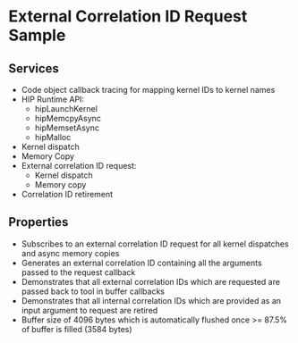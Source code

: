 # External Correlation ID Request Sample

## Services

- Code object callback tracing for mapping kernel IDs to kernel names
- HIP Runtime API:
  - hipLaunchKernel
  - hipMemcpyAsync
  - hipMemsetAsync
  - hipMalloc
- Kernel dispatch
- Memory Copy
- External correlation ID request:
  - Kernel dispatch
  - Memory copy
- Correlation ID retirement

## Properties

- Subscribes to an external correlation ID request for all kernel dispatches and async memory copies
- Generates an external correlation ID containing all the arguments passed to the request callback
- Demonstrates that all external correlation IDs which are requested are passed back to tool in buffer callbacks
- Demonstrates that all internal correlation IDs which are provided as an input argument to request are retired
- Buffer size of 4096 bytes which is automatically flushed once >= 87.5% of buffer is filled (3584 bytes)
